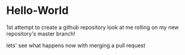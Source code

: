 # Hello-World
1st attempt to create a github repository
look at me rolling on my new repository's master branch!

lets' see what happens now with merging a pull request
